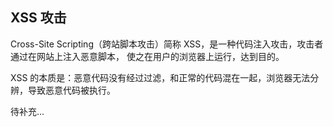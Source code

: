 ## XSS 攻击
Cross-Site Scripting（跨站脚本攻击）简称 XSS，是一种代码注入攻击，攻击者通过在网站上注入恶意脚本，
使之在用户的浏览器上运行，达到目的。

XSS 的本质是：恶意代码没有经过过滤，和正常的代码混在一起，浏览器无法分辨，导致恶意代码被执行。


待补充...